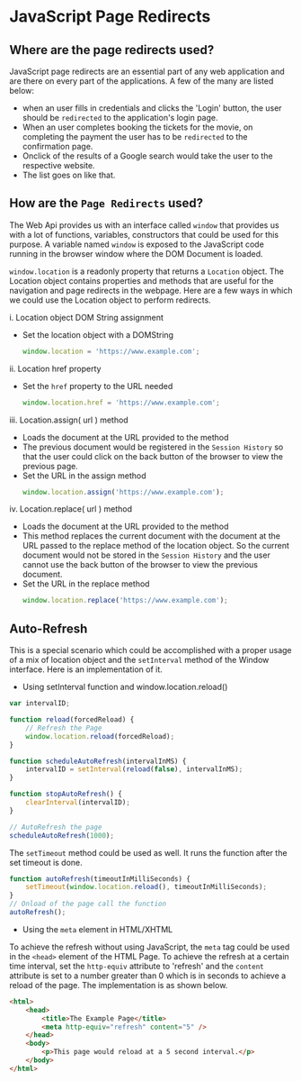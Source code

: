 # JavaScript Page Redirects

## Where are the page redirects used?
JavaScript page redirects are an essential part of any web application and are there on every part of the applications. A few of the many are listed below:
- when an user fills in credentials and clicks the 'Login' button, the user should be `redirected` to the application's login page.
- When an user completes booking the tickets for the movie, on completing the payment the user has to be `redirected` to the confirmation page.
- Onclick of the results of a Google search would take the user to the respective website.
- The list goes on like that.

## How are the `Page Redirects` used?
The Web Api provides us with an interface called `window` that provides us with a lot of functions, variables, constructors that could be used for this purpose. A variable named `window` is exposed to the JavaScript code running in the browser window where the DOM Document is loaded.

`window.location` is a readonly property that returns a `Location` object. The Location object contains properties and methods that are useful for the navigation and page redirects in the webpage. Here are a few ways in which we could use the Location object to perform redirects.

i. Location object DOM String assignment
- Set the location object with a DOMString
    ```js
    window.location = 'https://www.example.com';
    ```
ii. Location href property
- Set the `href` property to the URL needed
    ```js
    window.location.href = 'https://www.example.com';
    ```
iii. Location.assign( url ) method
- Loads the document at the URL provided to the method
- The previous document would be registered in the `Session History` so that the user could click on the back button of the browser to view the previous page.
- Set the URL in the assign method
    ```js
    window.location.assign('https://www.example.com');
    ```
iv. Location.replace( url ) method
- Loads the document at the URL provided to the method
- This method replaces the current document with the document at the URL passed to the replace method of the location object. So the current document would not be stored in the `Session History` and the user cannot use the back button of the browser to view the previous document.
- Set the URL in the replace method
    ```js
    window.location.replace('https://www.example.com');
    ```

## Auto-Refresh
This is a special scenario which could be accomplished with a proper usage of a mix of location object and the `setInterval` method of the Window interface. Here is an implementation of it.

- Using setInterval function and window.location.reload()
```js
var intervalID;

function reload(forcedReload) {
    // Refresh the Page
    window.location.reload(forcedReload);
}

function scheduleAutoRefresh(intervalInMS) {
    intervalID = setInterval(reload(false), intervalInMS);
}

function stopAutoRefresh() {
    clearInterval(intervalID);
}

// AutoRefresh the page
scheduleAutoRefresh(1000);
```
The `setTimeout` method could be used as well. It runs the function after the set timeout is done.

```js
function autoRefresh(timeoutInMilliSeconds) {
    setTimeout(window.location.reload(), timeoutInMilliSeconds);
}
// Onload of the page call the function
autoRefresh();
```
- Using the `meta` element in HTML/XHTML

To achieve the refresh without using JavaScript, the `meta` tag could be used in the `<head>` element of the HTML Page. To achieve the refresh at a certain time interval, set the `http-equiv` attribute to 'refresh' and the `content` attribute is set to a number greater than 0 which is in seconds to achieve a reload of the page. The implementation is as shown below.

```html
<html>
    <head>
        <title>The Example Page</title>
        <meta http-equiv="refresh" content="5" />
    </head>
    <body>
        <p>This page would reload at a 5 second interval.</p>
    </body>
</html>
```
